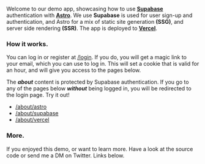 Welcome to our demo app, showcasing how to use [**Supabase**](https://supabase.com/) authentication with
[**Astro**](https://astro.build). We use **Supabase** is used for user sign-up and authentication, and Astro for
a mix of static site generation **(SSG)**, and server side rendering **(SSR)**. The app is deployed to
[**Vercel**](https://vercel.com).

### How it works.
You can log in or register at [/login](/login). If you do, you will get a magic link to your email, which you
can use to log in. This will set a cookie that is valid for an hour, and will give you access to the pages
below.

The **_about_** content is protected by Supabase authentication. If you go to any of the pages
below _**without**_ being logged in, you will be redirected to the login page. Try it out!

* [/about/astro](/about/astro)
* [/about/supabase](/about/supabase)
* [/about/vercel](/about/vercel)

### More.
If you enjoyed this demo, or want to learn more. Have a look at the source code or send me a DM on Twitter. Links below.
